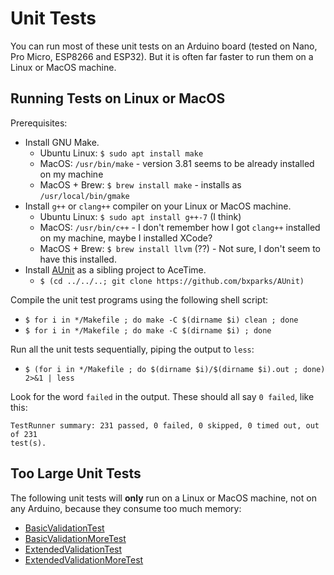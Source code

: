 # Unit Tests

You can run most of these unit tests on an Arduino board (tested on
Nano, Pro Micro, ESP8266 and ESP32). But it is often far faster to run them on a
Linux or MacOS machine.

## Running Tests on Linux or MacOS

Prerequisites:
* Install GNU Make.
    * Ubuntu Linux: `$ sudo apt install make`
    * MacOS: `/usr/bin/make` - version 3.81 seems to be already installed on my machine
    * MacOS + Brew: `$ brew install make` - installs as `/usr/local/bin/gmake`
* Install `g++` or `clang++` compiler on your Linux or MacOS machine.
    * Ubuntu Linux: `$ sudo apt install g++-7` (I think)
    * MacOS: `/usr/bin/c++` - I don't remember how I got `clang++` installed on
      my machine, maybe I installed XCode?
    * MacOS + Brew: `$ brew install llvm` (??) - Not sure, I don't seem to have
      this installed.
* Install [AUnit](https://github.com/bxparks/AUnit) as a sibling project to
  AceTime.
  * `$ (cd ../../..; git clone https://github.com/bxparks/AUnit)`

Compile the unit test programs using the following shell script:

* `$ for i in */Makefile ; do make -C $(dirname $i) clean ; done`
* `$ for i in */Makefile ; do make -C $(dirname $i) ; done`

Run all the unit tests sequentially, piping the output to `less`:
* `$ (for i in */Makefile ; do $(dirname $i)/$(dirname $i).out ; done) 2>&1 | less`

Look for the word `failed` in the output. These should all say `0 failed`, like
this:
```
TestRunner summary: 231 passed, 0 failed, 0 skipped, 0 timed out, out of 231
test(s).
```

## Too Large Unit Tests

The following unit tests will **only** run on a Linux or MacOS machine, not on
any Arduino, because they consume too much memory:
* [BasicValidationTest](BasicValidationTest)
* [BasicValidationMoreTest](BasicValidationMoreTest)
* [ExtendedValidationTest](ExtendedValidationTest)
* [ExtendedValidationMoreTest](ExtendedValidationMoreTest)

